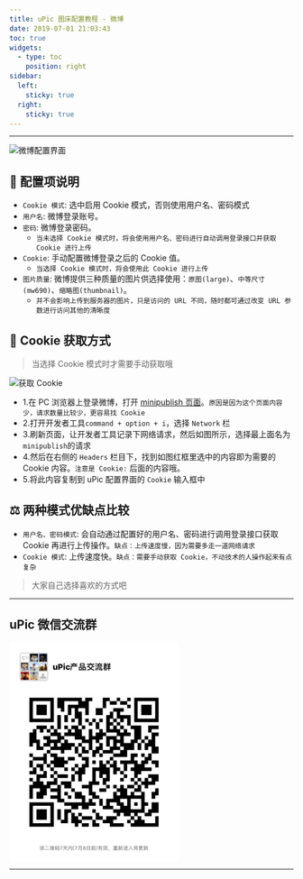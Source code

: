 ```yaml
---
title: uPic 图床配置教程 - 微博
date: 2019-07-01 21:03:43
toc: true
widgets:
  - type: toc
    position: right
sidebar:
  left:
    sticky: true
  right:
    sticky: true
---
```


<hr>

![微博配置界面](https://gitee.com/gee1k/oss/raw/master/tutorials/weibo-host.png)

## 📝 配置项说明

- `Cookie 模式`: 选中启用 Cookie 模式，否则使用用户名、密码模式
- `用户名`: 微博登录账号。
- `密码`: 微博登录密码。
  - `当未选择 Cookie 模式时，将会使用用户名、密码进行自动调用登录接口并获取 Cookie 进行上传`
- `Cookie`: 手动配置微博登录之后的 Cookie 值。
  - `当选择 Cookie 模式时，将会使用此 Cookie 进行上传`
- `图片质量`: 微博提供三种质量的图片供选择使用：`原图(large)`、`中等尺寸(mw690)`、`缩略图(thumbnail)`。
  - `并不会影响上传到服务器的图片，只是访问的 URL 不同，随时都可通过改变 URL 参数进行访问其他的清晰度`

## 🔑 Cookie 获取方式

> 当选择 Cookie 模式时才需要手动获取哦

![获取 Cookie](https://gitee.com/gee1k/oss/raw/master/tutorials/weibo-get-cookie.png)

- 1.在 PC 浏览器上登录微博，打开 <a href="https://weibo.com/minipublish" target="_blank">minipublish 页面</a>。`原因是因为这个页面内容少，请求数量比较少，更容易找 Cookie`
- 2.打开开发者工具`command + option + i`，选择 `Network` 栏
- 3.刷新页面，让开发者工具记录下网络请求，然后如图所示，选择最上面名为`minipublish`的请求
- 4.然后在右侧的 `Headers` 栏目下，找到如图红框里选中的内容即为需要的 Cookie 内容。`注意是 Cookie:` 后面的内容哦。
- 5.将此内容复制到 uPic 配置界面的 `Cookie` 输入框中

## ⚖️ 两种模式优缺点比较

- `用户名、密码模式`: 会自动通过配置好的用户名、密码进行调用登录接口获取 Cookie 再进行上传操作。`缺点：上传速度慢，因为需要多走一道网络请求`
- `Cookie 模式`: 上传速度快。`缺点：需要手动获取 Cookie，不动技术的人操作起来有点复杂`

> 大家自己选择喜欢的方式吧

<hr>

## uPic 微信交流群

  <img src="https://raw.githubusercontent.com/gee1k/oss/master/personal/uPic-wechat.JPG" alt="uPic产品交流群" style="width: 300px;" align="center">

<hr>
